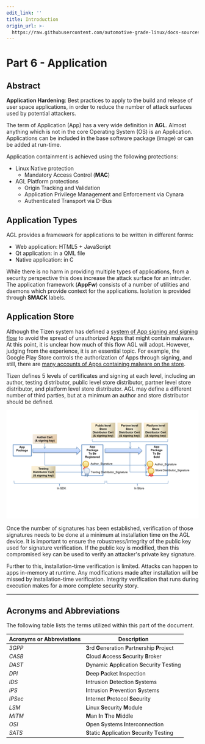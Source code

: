 ```yaml
---
edit_link: ''
title: Introduction
origin_url: >-
  https://raw.githubusercontent.com/automotive-grade-linux/docs-sources/halibut/docs/security-blueprint/part-6/0_Abstract.md
---
```


<!-- WARNING: This file is generated by fetch_docs.js using /home/boron/Documents/AGL/docs-webtemplate/site/_data/tocs/architecture/icefish/security_blueprint-security-blueprint-book.yml -->

# Part 6 - Application

## Abstract

**Application Hardening**: Best practices to apply to the build and release of
user space applications, in order to reduce the number of attack surfaces used
by potential attackers.

The term of Application (App) has a very wide definition in **AGL**. Almost
anything which is not in the core Operating System (OS) is an Application.
Applications can be included in the base software package (image) or can be
added at run-time.

Application containment is achieved using the following protections:

- Linux Native protection
  - Mandatory Access Control (**MAC**)
- AGL Platform protections
  - Origin Tracking and Validation
  - Application Privilege Management and Enforcement via Cynara
  - Authenticated Transport via D-Bus

## Application Types

AGL provides a framework for applications to be written in different forms:

- Web application: HTML5 + JavaScript
- Qt application: in a QML file
- Native application: in C

While there is no harm in providing multiple types of applications, from a
security perspective this does increase the attack surface for an intruder.
The application framework (**AppFw**) consists of a number of utilities and
daemons which provide context for the applications.
Isolation is provided through **SMACK** labels.

## Application Store

Although the Tizen system has defined a [system of App signing and signing flow](https://wiki.tizen.org/Security/Tizen_3.X_Overview#Application_Singing_and_Certificates)
to avoid the spread of unauthorized Apps that might contain malware.
At this point, it is unclear how much of this flow AGL will adopt.
However, judging from the experience, it is an essential topic. For example,
the Google Play Store controls the authorization of Apps through signing, and still,
there are [many accounts of Apps containing malware on the store](http://www.eweek.com/mobile/researchers-find-132-malware-infected-android-apps-on-google-play).

Tizen defines 5 levels of certificates and signing at each level, including an author,
testing distributor, public level store distributor, partner level store distributor,
and platform level store distributor. AGL may define a different number of third parties,
but at a minimum an author and store distributor should be defined.

![App Signing Flow](App_signing_flow.png)

Once the number of signatures has been established, verification of those signatures needs
to be done at a minimum at installation time on the AGL device. It is important to ensure
the robustness/integrity of the public key used for signature verification. If the public key is modified,
then this compromised key can be used to verify an attacker's private key signature.

Further to this, installation-time verification is limited. Attacks can happen to apps in-memory
at runtime. Any modifications made after installation will be missed by installation-time verification.
Integrity verification that runs during execution makes for a more complete security story.

--------------------------------------------------------------------------------

## Acronyms and Abbreviations

The following table lists the terms utilized within this part of the document.

Acronyms or Abbreviations | Description
------------------------- | ----------------------------------------------------
_3GPP_                    | **3**rd **G**eneration **P**artnership **P**roject
_CASB_                    | **C**loud **A**ccess **S**ecurity **B**roker
_DAST_                    | **D**ynamic **A**pplication **S**ecurity **T**esting
_DPI_                     | **D**eep **P**acket **I**nspection
_IDS_                     | **I**ntrusion **D**etection **S**ystems
_IPS_                     | **I**ntrusion **P**revention **S**ystems
_IPSec_                   | **I**nternet **P**rotocol **Sec**urity
_LSM_                     | **L**inux **S**ecurity **M**odule
_MITM_                    | **M**an **I**n **T**he **M**iddle
_OSI_                     | **O**pen **S**ystems **I**nterconnection
_SATS_                    | **S**tatic **A**pplication **S**ecurity **T**esting
